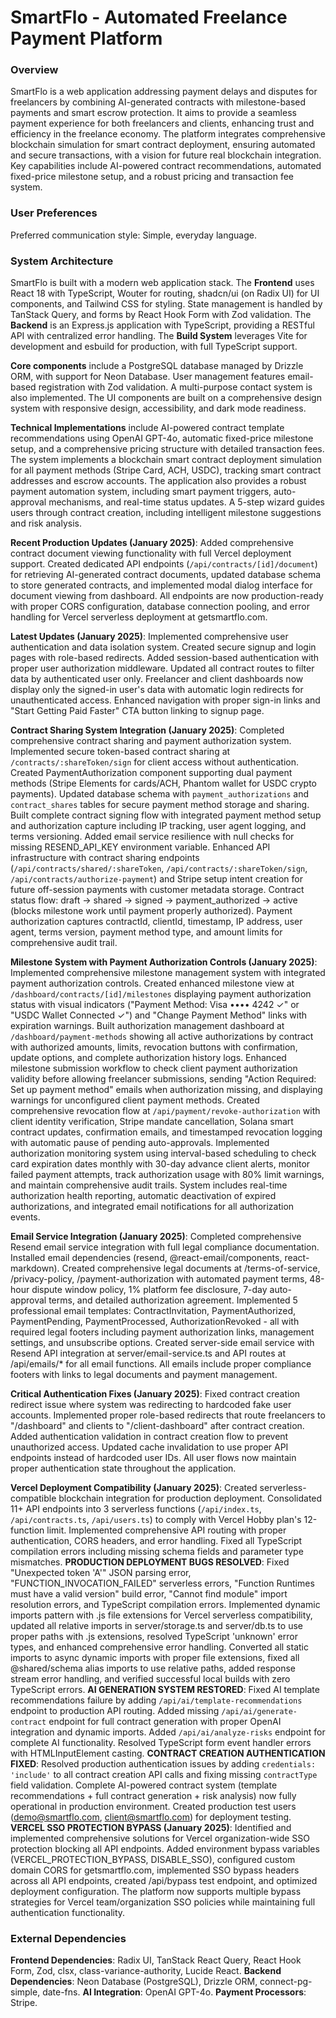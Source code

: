 # SmartFlo - Automated Freelance Payment Platform

### Overview
SmartFlo is a web application addressing payment delays and disputes for freelancers by combining AI-generated contracts with milestone-based payments and smart escrow protection. It aims to provide a seamless payment experience for both freelancers and clients, enhancing trust and efficiency in the freelance economy. The platform integrates comprehensive blockchain simulation for smart contract deployment, ensuring automated and secure transactions, with a vision for future real blockchain integration. Key capabilities include AI-powered contract recommendations, automated fixed-price milestone setup, and a robust pricing and transaction fee system.

### User Preferences
Preferred communication style: Simple, everyday language.

### System Architecture
SmartFlo is built with a modern web application stack. The **Frontend** uses React 18 with TypeScript, Wouter for routing, shadcn/ui (on Radix UI) for UI components, and Tailwind CSS for styling. State management is handled by TanStack Query, and forms by React Hook Form with Zod validation. The **Backend** is an Express.js application with TypeScript, providing a RESTful API with centralized error handling. The **Build System** leverages Vite for development and esbuild for production, with full TypeScript support.

**Core components** include a PostgreSQL database managed by Drizzle ORM, with support for Neon Database. User management features email-based registration with Zod validation. A multi-purpose contact system is also implemented. The UI components are built on a comprehensive design system with responsive design, accessibility, and dark mode readiness.

**Technical Implementations** include AI-powered contract template recommendations using OpenAI GPT-4o, automatic fixed-price milestone setup, and a comprehensive pricing structure with detailed transaction fees. The system implements a blockchain smart contract deployment simulation for all payment methods (Stripe Card, ACH, USDC), tracking smart contract addresses and escrow accounts. The application also provides a robust payment automation system, including smart payment triggers, auto-approval mechanisms, and real-time status updates. A 5-step wizard guides users through contract creation, including intelligent milestone suggestions and risk analysis.

**Recent Production Updates (January 2025)**: Added comprehensive contract document viewing functionality with full Vercel deployment support. Created dedicated API endpoints (`/api/contracts/[id]/document`) for retrieving AI-generated contract documents, updated database schema to store generated contracts, and implemented modal dialog interface for document viewing from dashboard. All endpoints are now production-ready with proper CORS configuration, database connection pooling, and error handling for Vercel serverless deployment at getsmartflo.com.

**Latest Updates (January 2025)**: Implemented comprehensive user authentication and data isolation system. Created secure signup and login pages with role-based redirects. Added session-based authentication with proper user authorization middleware. Updated all contract routes to filter data by authenticated user only. Freelancer and client dashboards now display only the signed-in user's data with automatic login redirects for unauthenticated access. Enhanced navigation with proper sign-in links and "Start Getting Paid Faster" CTA button linking to signup page.

**Contract Sharing System Integration (January 2025)**: Completed comprehensive contract sharing and payment authorization system. Implemented secure token-based contract sharing at `/contracts/:shareToken/sign` for client access without authentication. Created PaymentAuthorization component supporting dual payment methods (Stripe Elements for cards/ACH, Phantom wallet for USDC crypto payments). Updated database schema with `payment_authorizations` and `contract_shares` tables for secure payment method storage and sharing. Built complete contract signing flow with integrated payment method setup and authorization capture including IP tracking, user agent logging, and terms versioning. Added email service resilience with null checks for missing RESEND_API_KEY environment variable. Enhanced API infrastructure with contract sharing endpoints (`/api/contracts/shared/:shareToken`, `/api/contracts/:shareToken/sign`, `/api/contracts/authorize-payment`) and Stripe setup intent creation for future off-session payments with customer metadata storage. Contract status flow: draft → shared → signed → payment_authorized → active (blocks milestone work until payment properly authorized). Payment authorization captures contractId, clientId, timestamp, IP address, user agent, terms version, payment method type, and amount limits for comprehensive audit trail.

**Milestone System with Payment Authorization Controls (January 2025)**: Implemented comprehensive milestone management system with integrated payment authorization controls. Created enhanced milestone view at `/dashboard/contracts/[id]/milestones` displaying payment authorization status with visual indicators ("Payment Method: Visa •••• 4242 ✓" or "USDC Wallet Connected ✓") and "Change Payment Method" links with expiration warnings. Built authorization management dashboard at `/dashboard/payment-methods` showing all active authorizations by contract with authorized amounts, limits, revocation buttons with confirmation, update options, and complete authorization history logs. Enhanced milestone submission workflow to check client payment authorization validity before allowing freelancer submissions, sending "Action Required: Set up payment method" emails when authorization missing, and displaying warnings for unconfigured client payment methods. Created comprehensive revocation flow at `/api/payment/revoke-authorization` with client identity verification, Stripe mandate cancellation, Solana smart contract updates, confirmation emails, and timestamped revocation logging with automatic pause of pending auto-approvals. Implemented authorization monitoring system using interval-based scheduling to check card expiration dates monthly with 30-day advance client alerts, monitor failed payment attempts, track authorization usage with 80% limit warnings, and maintain comprehensive audit trails. System includes real-time authorization health reporting, automatic deactivation of expired authorizations, and integrated email notifications for all authorization events.

**Email Service Integration (January 2025)**: Completed comprehensive Resend email service integration with full legal compliance documentation. Installed email dependencies (resend, @react-email/components, react-markdown). Created comprehensive legal documents at /terms-of-service, /privacy-policy, /payment-authorization with automated payment terms, 48-hour dispute window policy, 1% platform fee disclosure, 7-day auto-approval terms, and detailed authorization agreement. Implemented 5 professional email templates: ContractInvitation, PaymentAuthorized, PaymentPending, PaymentProcessed, AuthorizationRevoked - all with required legal footers including payment authorization links, management settings, and unsubscribe options. Created server-side email service with Resend API integration at server/email-service.ts and API routes at /api/emails/* for all email functions. All emails include proper compliance footers with links to legal documents and payment management.

**Critical Authentication Fixes (January 2025)**: Fixed contract creation redirect issue where system was redirecting to hardcoded fake user accounts. Implemented proper role-based redirects that route freelancers to "/dashboard" and clients to "/client-dashboard" after contract creation. Added authentication validation in contract creation flow to prevent unauthorized access. Updated cache invalidation to use proper API endpoints instead of hardcoded user IDs. All user flows now maintain proper authentication state throughout the application.

**Vercel Deployment Compatibility (January 2025)**: Created serverless-compatible blockchain integration for production deployment. Consolidated 11+ API endpoints into 3 serverless functions (`/api/index.ts`, `/api/contracts.ts`, `/api/users.ts`) to comply with Vercel Hobby plan's 12-function limit. Implemented comprehensive API routing with proper authentication, CORS headers, and error handling. Fixed all TypeScript compilation errors including missing schema fields and parameter type mismatches. **PRODUCTION DEPLOYMENT BUGS RESOLVED**: Fixed "Unexpected token 'A'" JSON parsing error, "FUNCTION_INVOCATION_FAILED" serverless errors, "Function Runtimes must have a valid version" build error, "Cannot find module" import resolution errors, and TypeScript compilation errors. Implemented dynamic imports pattern with .js file extensions for Vercel serverless compatibility, updated all relative imports in server/storage.ts and server/db.ts to use proper paths with .js extensions, resolved TypeScript 'unknown' error types, and enhanced comprehensive error handling. Converted all static imports to async dynamic imports with proper file extensions, fixed all @shared/schema alias imports to use relative paths, added response stream error handling, and verified successful local builds with zero TypeScript errors. **AI GENERATION SYSTEM RESTORED**: Fixed AI template recommendations failure by adding `/api/ai/template-recommendations` endpoint to production API routing. Added missing `/api/ai/generate-contract` endpoint for full contract generation with proper OpenAI integration and dynamic imports. Added `/api/ai/analyze-risks` endpoint for complete AI functionality. Resolved TypeScript form event handler errors with HTMLInputElement casting. **CONTRACT CREATION AUTHENTICATION FIXED**: Resolved production authentication issues by adding `credentials: 'include'` to all contract creation API calls and fixing missing `contractType` field validation. Complete AI-powered contract system (template recommendations + full contract generation + risk analysis) now fully operational in production environment. Created production test users (demo@smartflo.com, client@smartflo.com) for deployment testing. **VERCEL SSO PROTECTION BYPASS (January 2025)**: Identified and implemented comprehensive solutions for Vercel organization-wide SSO protection blocking all API endpoints. Added environment bypass variables (VERCEL_PROTECTION_BYPASS, DISABLE_SSO), configured custom domain CORS for getsmartflo.com, implemented SSO bypass headers across all API endpoints, created /api/bypass test endpoint, and optimized deployment configuration. The platform now supports multiple bypass strategies for Vercel team/organization SSO policies while maintaining full authentication functionality.

### External Dependencies
**Frontend Dependencies**: Radix UI, TanStack React Query, React Hook Form, Zod, clsx, class-variance-authority, Lucide React.
**Backend Dependencies**: Neon Database (PostgreSQL), Drizzle ORM, connect-pg-simple, date-fns.
**AI Integration**: OpenAI GPT-4o.
**Payment Processors**: Stripe.